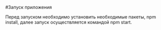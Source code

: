 #Запуск приложения

Перед запуском необходимо установить необходимые пакеты, npm install, далее запуск осуществляется командой npm start.

